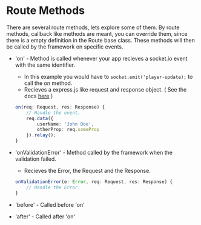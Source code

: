 # Route Methods

There are several route methods, lets explore some of them.
By route methods, callback like methods are meant, you can override them, since there is a empty definition in the Route base class. These methods will then be called by the framework on specific events.

- 'on' - Method is called whenever your app recieves a socket.io event with the same identifier.
	- In this example you would have to ``` socket.emit('player-update); ``` to call the on method.
	- Recieves a express.js like request and response object. ( See the docs [here](request.md) )

	```ts
	on(req: Request, res: Response) {
		// Handle the event.
		req.data({
			userName: 'John Doe',
			otherProp: req.someProp
		}).relay();
	}
	```
- 'onValidationError' - Method called by the framework when the validation failed.
	- Recieves the Error, the Request and the Response. 

	```ts
	onValidationError(e: Error, req: Request, res: Response) {
		// Handle the Error.
	}
	```
- 'before' - Called before 'on'
- 'after' - Called after 'on'